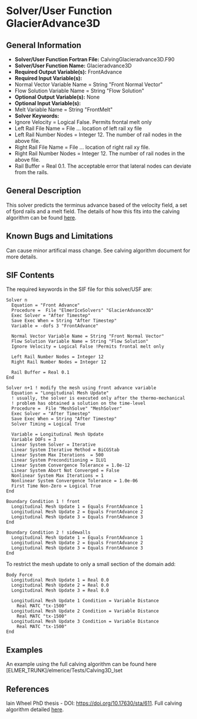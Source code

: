 # Solver/User Function GlacierAdvance3D
## General Information
- **Solver/User Function Fortran File:** CalvingGlacieradvance3D.F90
- **Solver/User Function Name:** Glacieradvance3D
- **Required Output Variable(s):** FrontAdvance
- **Required Input Variable(s):** 
- Normal Vector Variable Name = String "Front Normal Vector"
- Flow Solution Variable Name = String "Flow Solution"
- **Optional Output Variable(s):** None
- **Optional Input Variable(s):**
- Melt Variable Name = String "FrontMelt"
- **Solver Keywords:**
- Ignore Velocity = Logical False. Permits frontal melt only
- Left Rail File Name = File ... location of left rail xy file
- Left Rail Number Nodes = Integer 12. The number of rail nodes in the above file.
- Right Rail File Name = File ... location of right rail xy file.
- Right Rail Number Nodes = Integer 12. The number of rail nodes in the above file.
- Rail Buffer = Real 0.1. The acceptable error that lateral nodes can deviate from the rails.
  
## General Description
This solver predicts the terminus advance based of the velocity field, a set of fjord rails and a melt field. The details of how this fits into the calving algorithm can be found [here](https://zenodo.org/records/10182710).

## Known Bugs and Limitations
Can cause minor artifical mass change. See calving algorithm document for more details.

## SIF Contents
The required keywords in the SIF file for this solver/USF are:

```
Solver n
  Equation = "Front Advance"
  Procedure =  File "ElmerIceSolvers" "GlacierAdvance3D"
  Exec Solver = "After Timestep"
  Save Exec When = String "After Timestep"
  Variable = -dofs 3 "FrontAdvance"

  Normal Vector Variable Name = String "Front Normal Vector"
  Flow Solution Variable Name = String "Flow Solution"
  Ignore Velocity = Logical False !Permits frontal melt only

  Left Rail Number Nodes = Integer 12
  Right Rail Number Nodes = Integer 12

  Rail Buffer = Real 0.1
End

Solver n+1 ! modify the mesh using front advance variable
  Equation = "Longitudinal Mesh Update"
  ! usually, the solver is executed only after the thermo-mechanical
  ! problem has obtained a solution on the time-level
  Procedure =  File "MeshSolve" "MeshSolver"
  Exec Solver = "After Timestep"
  Save Exec When = String "After Timestep"
  Solver Timing = Logical True

  Variable = Longitudinal Mesh Update
  Variable DOFs = 3
  Linear System Solver = Iterative
  Linear System Iterative Method = BiCGStab
  Linear System Max Iterations  = 500
  Linear System Preconditioning = ILU1
  Linear System Convergence Tolerance = 1.0e-12
  Linear System Abort Not Converged = False
  Nonlinear System Max Iterations = 1
  Nonlinear System Convergence Tolerance = 1.0e-06
  First Time Non-Zero = Logical True
End

Boundary Condition 1 ! front
  Longitudinal Mesh Update 1 = Equals FrontAdvance 1
  Longitudinal Mesh Update 2 = Equals FrontAdvance 2
  Longitudinal Mesh Update 3 = Equals FrontAdvance 3
End

Boundary Condition 2 ! sidewalls
  Longitudinal Mesh Update 1 = Equals FrontAdvance 1
  Longitudinal Mesh Update 2 = Equals FrontAdvance 2
  Longitudinal Mesh Update 3 = Equals FrontAdvance 3
End
```

To restrict the mesh update to only a small section of the domain add:
```
Body Force
  Longitudinal Mesh Update 1 = Real 0.0
  Longitudinal Mesh Update 2 = Real 0.0
  Longitudinal Mesh Update 3 = Real 0.0

  Longitudinal Mesh Update 1 Condition = Variable Distance
    Real MATC "tx-1500"
  Longitudinal Mesh Update 2 Condition = Variable Distance
    Real MATC "tx-1500"
  Longitudinal Mesh Update 3 Condition = Variable Distance
    Real MATC "tx-1500"
End
```
## Examples
An example using the full calving algorithm can be found here [ELMER_TRUNK]/elmerice/Tests/Calving3D_lset

## References
Iain Wheel PhD thesis - DOI: https://doi.org/10.17630/sta/611.
Full calving algorithm detailed [here](https://zenodo.org/records/10182710).
